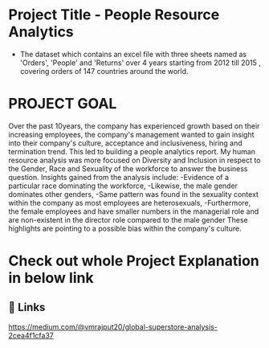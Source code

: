 # Project Title - People Resource Analytics

* The dataset which contains an excel file with three sheets named as 'Orders', 'People' and 'Returns' over 4 years starting from 2012 till 2015 , covering orders of 147 countries around the world.

# PROJECT GOAL
Over the past 10years, the company has experienced growth based on their increasing employees, the company's management wanted to gain insight into their company's culture, acceptance and inclusiveness, hiring and termination trend. This led to building a people analytics report.
My human resource analysis was more focused on Diversity and Inclusion in respect to the Gender, Race and Sexuality of the workforce to answer the business question.
Insights gained from the analysis include:
-Evidence of a particular race dominating the workforce,
-Likewise, the male gender dominates other genders,
-Same pattern was found in the sexuality context within the company as most employees are heterosexuals,
-Furthermore, the female employees and have smaller numbers in the managerial role and are non-existent in the director role compared to the male gender 
These highlights are pointing to a possible bias within the company's culture.


#  Check out whole Project Explanation in below link 
## 🔗 Links
https://medium.com/@vmrajput20/global-superstore-analysis-2cea4f1cfa37
